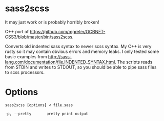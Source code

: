 sass2scss
=========

It may just work or is probably horribly broken!

C++ port of https://github.com/mgreter/OCBNET-CSS3/blob/master/bin/sass2scss.

Converts old indented sass syntax to newer scss syntax. My C++ is very rusty so it may
contain obvious errors and memory leaks. I only tested some basic examples from
http://sass-lang.com/documentation/file.INDENTED_SYNTAX.html. The scripts reads from STDIN
and writes to STDOUT, so you should be able to pipe sass files to scss processors.


Options
=======

```
sass2scss [options] < file.sass
```

```
-p, --pretty       pretty print output
```
